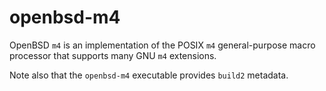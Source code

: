 # openbsd-m4

OpenBSD `m4` is an implementation of the POSIX `m4` general-purpose macro
processor that supports many GNU `m4` extensions.

Note also that the `openbsd-m4` executable provides `build2` metadata.
